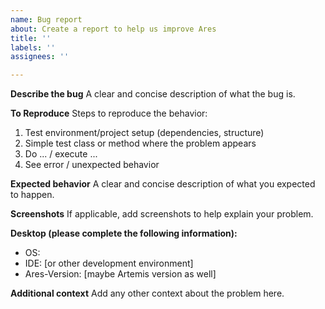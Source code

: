 ```yaml
---
name: Bug report
about: Create a report to help us improve Ares
title: ''
labels: ''
assignees: ''

---
```


**Describe the bug**
A clear and concise description of what the bug is.

**To Reproduce**
Steps to reproduce the behavior:
1. Test environment/project setup (dependencies, structure)
2. Simple test class or method where the problem appears
3. Do ... / execute ...
3. See error / unexpected behavior

**Expected behavior**
A clear and concise description of what you expected to happen.

**Screenshots**
If applicable, add screenshots to help explain your problem.

**Desktop (please complete the following information):**
 - OS:
 - IDE: [or other development environment]
 - Ares-Version: [maybe Artemis version as well]

**Additional context**
Add any other context about the problem here.
